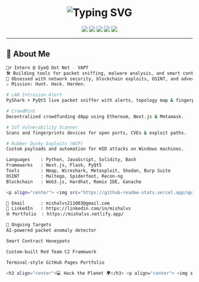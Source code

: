 <h1 align="center">
  <img src="https://readme-typing-svg.demolab.com?font=Fira+Code&duration=4000&pause=1000&color=00FF00&center=true&vCenter=true&multiline=true&width=600&height=80&lines=Hey+there%2C+I'm+Mishal+V+S+%F0%9F%91%8B;Cybersecurity+%7C+Red+Team+Ops+%7C+Code+%26+Chaos" alt="Typing SVG" />
</h1>

<p align="center">
  <img src="https://img.shields.io/badge/OSINT%20Hunter-00ff00?style=flat-square&logo=linux&logoColor=white"/>
  <img src="https://img.shields.io/badge/Red%20Team-FF3131?style=flat-square&logo=burpsuite&logoColor=white"/>
  <img src="https://img.shields.io/badge/Blockchain-Ethereum-black?style=flat-square&logo=ethereum"/>
  <img src="https://img.shields.io/badge/Next.js-black?style=flat-square&logo=next.js"/>
  <img src="https://img.shields.io/badge/Linux%20Ninja-00ff00?style=flat-square&logo=linux"/>
</p>

---

## 🧠 About Me

```bash
🕵️‍♂️ Intern @ EyeQ Dot Net - VAPT
🛠️ Building tools for packet sniffing, malware analysis, and smart contract auditing
🧠 Obsessed with network security, blockchain exploits, OSINT, and adversarial simulations
⚔️ Mission: Hunt. Hack. Harden.

# LAN Intrusion Alert
PyShark + PyQt5 live packet sniffer with alerts, topology map & fingerprinting.

# CrowdMint
Decentralized crowdfunding dApp using Ethereum, Next.js & Metamask.

# IoT Vulnerability Scanner
Scans and fingerprints devices for open ports, CVEs & exploit paths.

# Rubber Ducky Exploits (WIP)
Custom payloads and automation for HID attacks on Windows machines.

Languages    : Python, JavaScript, Solidity, Bash  
Frameworks   : Next.js, Flask, PyQt5  
Tools        : Nmap, Wireshark, Metasploit, Shodan, Burp Suite  
OSINT        : Maltego, Spiderfoot, Recon-ng  
Blockchain   : Web3.js, Hardhat, Remix IDE, Ganache  

<p align="center"> <img src="https://github-readme-stats.vercel.app/api?username=mishalvs&theme=tokyonight&show_icons=true&count_private=true" width="420" /> <img src="https://github-readme-streak-stats.herokuapp.com/?user=mishalvs&theme=tokyonight" width="420" /> </p>

📧 Email      : mishalvs211003@gmail.com  
🔗 LinkedIn   : https://linkedin.com/in/mishalvs  
🌐 Portfolio  : https://mishalvs.netlify.app/  

🎯 Ongoing Targets
AI-powered packet anomaly detector

Smart Contract Honeypots

Custom-built Red Team C2 Framework

Terminal-style GitHub Pages Portfolio

<h3 align="center">💻 Hack the Planet 🌍</h3> <p align="center"> <img src="https://raw.githubusercontent.com/abhisheknaiidu/abhisheknaiidu/master/code.gif" width="350" /> </p> ```

